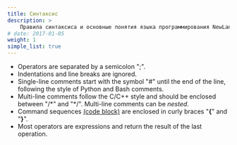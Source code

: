 ```yaml
---
title: Синтаксис
description: > 
    Правила синтаксиса и основные понятия языка программирования NewLang 
# date: 2017-01-05
weight: 1
simple_list: true
---
```


- Operators are separated by a semicolon ";".
- Indentations and line breaks are ignored.
- Single-line comments start with the symbol "#" until the end of the line, following the style of Python and Bash comments.
- Multi-line comments follow the C/C++ style and should be enclosed between "/\*" and "\*/". Multi-line comments can be *nested*.
- Command sequences [(code block)](/docs/ops/block/) are enclosed in curly braces "**{**" and "**}**".
- Most operators are expressions and return the result of the last operation.